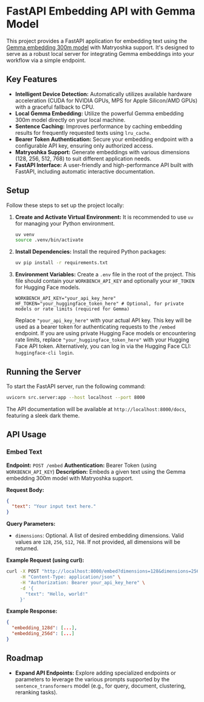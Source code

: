 # FastAPI Embedding API with Gemma Model

This project provides a FastAPI application for embedding text using the [Gemma embedding 300m model](https://deepmind.google/models/gemma/embeddinggemma/) with Matryoshka support. It's designed to serve as a robust local server for integrating Gemma embeddings into your workflow via a simple endpoint.

## Key Features

*   **Intelligent Device Detection:** Automatically utilizes available hardware acceleration (CUDA for NVIDIA GPUs, MPS for Apple Silicon/AMD GPUs) with a graceful fallback to CPU.
*   **Local Gemma Embedding:** Utilize the powerful Gemma embedding 300m model directly on your local machine.
*   **Sentence Caching:** Improves performance by caching embedding results for frequently requested texts using `lru_cache`.
*   **Bearer Token Authentication:** Secure your embedding endpoint with a configurable API key, ensuring only authorized access.
*   **Matryoshka Support:** Generate embeddings with various dimensions (128, 256, 512, 768) to suit different application needs.
*   **FastAPI Interface:** A user-friendly and high-performance API built with FastAPI, including automatic interactive documentation.

## Setup

Follow these steps to set up the project locally:

1.  **Create and Activate Virtual Environment:**
    It is recommended to use `uv` for managing your Python environment.
    ```bash
    uv venv
    source .venv/bin/activate
    ```

2.  **Install Dependencies:**
    Install the required Python packages:
    ```bash
    uv pip install -r requirements.txt
    ```

3.  **Environment Variables:**
    Create a `.env` file in the root of the project. This file should contain your `WORKBENCH_API_KEY` and optionally your `HF_TOKEN` for Hugging Face models.

    ```
    WORKBENCH_API_KEY="your_api_key_here"
    HF_TOKEN="your_huggingface_token_here" # Optional, for private models or rate limits (required for Gemma)
    ```
    Replace `"your_api_key_here"` with your actual API key. This key will be used as a bearer token for authenticating requests to the `/embed` endpoint. If you are using private Hugging Face models or encountering rate limits, replace `"your_huggingface_token_here"` with your Hugging Face API token. Alternatively, you can log in via the Hugging Face CLI: `huggingface-cli login`.

## Running the Server

To start the FastAPI server, run the following command:

```bash
uvicorn src.server:app --host localhost --port 8000
```

The API documentation will be available at `http://localhost:8000/docs`, featuring a sleek dark theme.

## API Usage

### Embed Text

**Endpoint:** `POST /embed`
**Authentication:** Bearer Token (using `WORKBENCH_API_KEY`)
**Description:** Embeds a given text using the Gemma embedding 300m model with Matryoshka support.

**Request Body:**

```json
{
  "text": "Your input text here."
}
```

**Query Parameters:**

*   `dimensions`: Optional. A list of desired embedding dimensions. Valid values are `128`, `256`, `512`, `768`. If not provided, all dimensions will be returned.

**Example Request (using curl):**

```bash
curl -X POST "http://localhost:8000/embed?dimensions=128&dimensions=256" \
     -H "Content-Type: application/json" \
     -H "Authorization: Bearer your_api_key_here" \
     -d '{
       "text": "Hello, world!"
     }'
```

**Example Response:**

```json
{
  "embedding_128d": [...],
  "embedding_256d": [...] 
}
```

## Roadmap

*   **Expand API Endpoints:** Explore adding specialized endpoints or parameters to leverage the various prompts supported by the `sentence_transformers` model (e.g., for query, document, clustering, reranking tasks).
